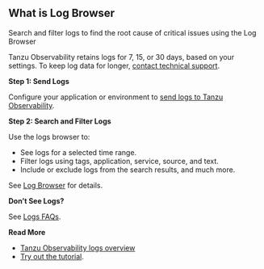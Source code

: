 ## What is Log Browser

Search and filter logs to find the root cause of critical issues using the Log Browser

Tanzu Observability retains logs for 7, 15, or 30 days, based on your settings. To keep log data for longer, [contact technical support](https://help.wavefront.com/hc/en-us).

**Step 1: Send Logs**

Configure your application or environment to [send logs to Tanzu Observability](http://docs-sandbox-b.wavefront.com/logging_send_logs.html).

**Step 2: Search and Filter Logs**

Use the logs browser to: 
* See logs for a selected time range.
* Filter logs using tags, application, service, source, and text.
* Include or exclude logs from the search results, and much more.

See [Log Browser](http://docs-sandbox-b.wavefront.com/logging_log_browser.html) for details.

**Don’t See Logs?** 

See [Logs FAQs](http://docs-sandbox-b.wavefront.com/logging_faq.html).

**Read More**

* [Tanzu Observability logs overview](http://docs-sandbox-b.wavefront.com/logging_overview.html)
* [Try out the tutorial](http://docs-sandbox-b.wavefront.com/logging_kubernetes_tutorial.html).
